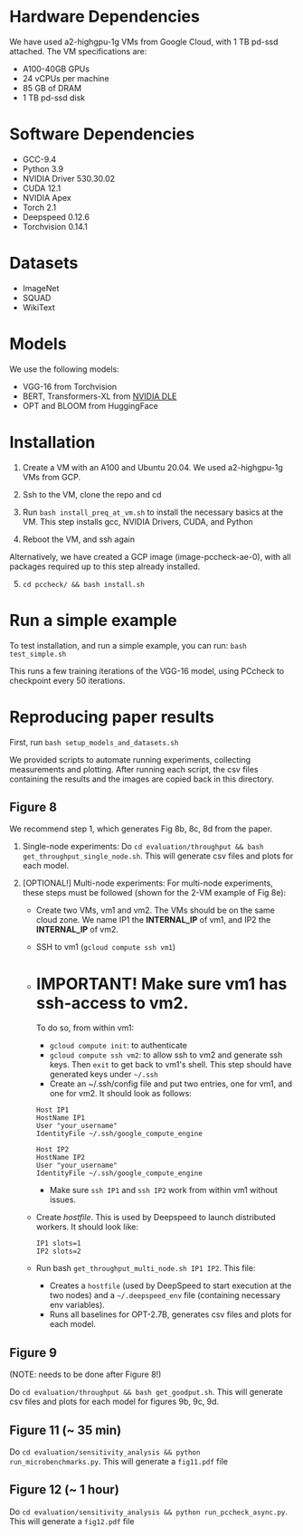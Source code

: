 # Hardware Dependencies

We have used a2-highgpu-1g VMs from Google Cloud, with 1 TB pd-ssd attached.
The VM specifications are:

* A100-40GB GPUs
* 24 vCPUs per machine
* 85 GB of DRAM
* 1 TB pd-ssd disk

# Software Dependencies

* GCC-9.4
* Python 3.9
* NVIDIA Driver 530.30.02
* CUDA 12.1
* NVIDIA Apex
* Torch 2.1
* Deepspeed 0.12.6
* Torchvision 0.14.1

# Datasets

* ImageNet
* SQUAD
* WikiText

# Models

We use the following models:

* VGG-16 from Torchvision
* BERT, Transformers-XL from [NVIDIA DLE](https://github.com/NVIDIA/DeepLearningExamples/tree/master)
* OPT and BLOOM from HuggingFace

# Installation

1. Create a VM with an A100 and Ubuntu 20.04. We used a2-highgpu-1g VMs from GCP.

2. Ssh to the VM, clone the repo and cd

3. Run `bash install_preq_at_vm.sh` to install the necessary basics at the VM. This step installs gcc, NVIDIA Drivers, CUDA, and Python

4. Reboot the VM, and ssh again

Alternatively, we have created a GCP image (image-pccheck-ae-0), with all packages required up to this step already installed.

5. `cd pccheck/ && bash install.sh`

# Run a simple example

To test installation, and run a simple example, you can run:  `bash test_simple.sh`

This runs a few training iterations of the VGG-16 model, using PCcheck to checkpoint every 50 iterations.

# Reproducing paper results

First, run `bash setup_models_and_datasets.sh`

We provided scripts to automate running experiments, collecting measurements and plotting.
After running each script, the csv files containing the results and the images are copied back in this directory.

## Figure 8
We recommend step 1, which generates Fig 8b, 8c, 8d from the paper.

1. Single-node experiments: Do `cd evaluation/throughput && bash get_throughput_single_node.sh`. This will generate csv files and plots for each model.

2. [OPTIONAL!] Multi-node experiments: For multi-node experiments, these steps must be followed (shown for the 2-VM example of Fig 8e):
    * Create two VMs, vm1 and vm2. The VMs should be on the same cloud zone. We name IP1 the **INTERNAL_IP** of vm1, and IP2 the **INTERNAL_IP** of vm2.
    * SSH to vm1 (`gcloud compute ssh vm1`)
    * # IMPORTANT! Make sure vm1 has ssh-access to vm2.
      To do so, from within vm1:
        * `gcloud compute init`: to authenticate
        * `gcloud compute ssh vm2`: to allow ssh to vm2 and generate ssh keys. Then `exit` to get back to vm1's shell. This step should have generated keys under `~/.ssh`
        * Create an ~/.ssh/config file and put two entries, one for vm1, and one for vm2. It should look as follows:

        ```
        Host IP1
        HostName IP1
        User "your_username"
        IdentityFile ~/.ssh/google_compute_engine

        Host IP2
        HostName IP2
        User "your_username"
        IdentityFile ~/.ssh/google_compute_engine

        ```
        * Make sure `ssh IP1` and `ssh IP2` work from within vm1 without issues.
    * Create *hostfile*. This is used by Deepspeed to launch distributed workers. It should look like:
        ```
        IP1 slots=1
        IP2 slots=2
        ```
    * Run bash `get_throughput_multi_node.sh IP1 IP2`. This file:
        * Creates a `hostfile` (used by DeepSpeed to start execution at the two nodes) and a `~/.deepspeed_env` file (containing necessary env variables).
        * Runs all baselines for OPT-2.7B, generates csv files and plots for each model.


## Figure 9
(NOTE: needs to be done after Figure 8!)

Do `cd evaluation/throughput && bash get_goodput.sh`. This will generate csv files and plots for each model for figures 9b, 9c, 9d.

## Figure 11 (~ 35 min)

Do `cd evaluation/sensitivity_analysis && python run_microbenchmarks.py`. This will generate a `fig11.pdf` file

## Figure 12 (~ 1 hour)

Do `cd evaluation/sensitivity_analysis && python run_pccheck_async.py`. This will generate a `fig12.pdf` file
